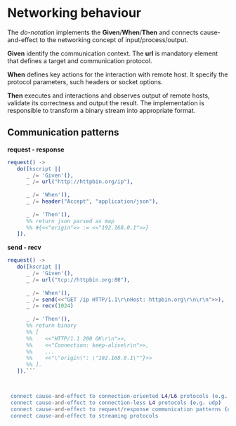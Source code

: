 # Networking behaviour

The *do-notation* implements the **Given**/**When**/**Then** and connects cause-and-effect to the networking concept of input/process/output.

**Given** identify the communication context. The **url** is mandatory element that defines a target and communication protocol.  

**When** defines key actions for the interaction with remote host. It specify the protocol parameters, such headers or socket options.

**Then** executes and interactions and observes output of remote hosts, validate its correctness and output the result. The implementation is responsible to transform a binary stream into appropriate format.

## Communication patterns

**request - response**

```erlang
request() ->
   do([kscript ||
      _ /= 'Given'(),
      _ /= url("http://httpbin.org/ip"),
      
      _ /= 'When'(),
      _ /= header("Accept", "application/json"),
      
      _ /= 'Then'(),
      %% return json parsed as map
      %% #{<<"origin">> := <<"192.168.0.1">>} 
   ]).
```

**send - recv**

```erlang
request() ->
   do([kscript ||
      _ /= 'Given'(),
      _ /= url("tcp://httpbin.org:80"),
      
      _ /= 'When'(),
      _ /= send(<<"GET /ip HTTP/1.1\r\nHost: httpbin.org\r\n\r\n">>),
      _ /= recv(1024)
      
      _ /= 'Then'(),
      %% return binary
      %% [
      %%    <<"HTTP/1.1 200 OK\r\n">>,
      %%    <<"Connection: keep-alive\r\n">>,
      %%    ...
      %%    <<"\"origin\": \"192.168.0.1\""}>>
      %% ].
   ]).```



 connect cause-and-effect to connection-oriented L4/L6 protocols (e.g. tcp, ssl)
 connect cause-and-effect to connection-less L4 protocols (e.g. udp)
 connect cause-and-effect to request/response communication patterns (e.g. http, telnet, ...)
 connect cause-and-effect to streaming protocols
